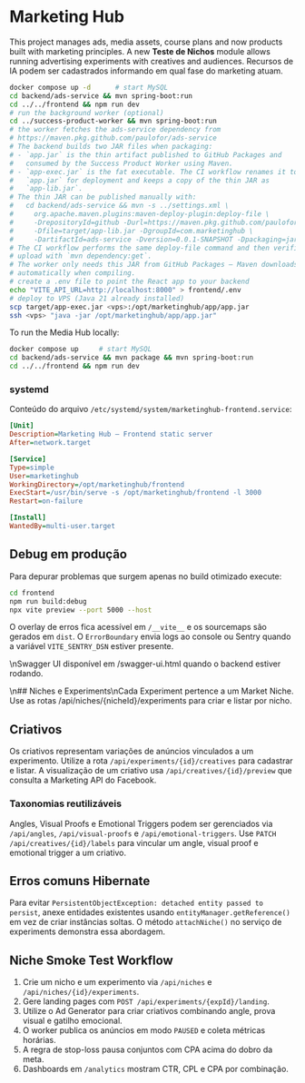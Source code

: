 # Marketing Hub
This project manages ads, media assets, course plans and now products built with marketing principles. A new **Teste de Nichos** module allows running advertising experiments with creatives and audiences.
Recursos de IA podem ser cadastrados informando em qual fase do marketing atuam.

```bash
docker compose up -d      # start MySQL
cd backend/ads-service && mvn spring-boot:run
cd ../../frontend && npm run dev
# run the background worker (optional)
cd ../success-product-worker && mvn spring-boot:run
# the worker fetches the ads-service dependency from
# https://maven.pkg.github.com/paulofor/ads-service
# The backend builds two JAR files when packaging:
# - `app.jar` is the thin artifact published to GitHub Packages and
#   consumed by the Success Product Worker using Maven.
# - `app-exec.jar` is the fat executable. The CI workflow renames it to
#   `app.jar` for deployment and keeps a copy of the thin JAR as
#   `app-lib.jar`.
# The thin JAR can be published manually with:
#   cd backend/ads-service && mvn -s ../settings.xml \
#     org.apache.maven.plugins:maven-deploy-plugin:deploy-file \
#     -DrepositoryId=github -Durl=https://maven.pkg.github.com/paulofor/marketing-hub \
#     -Dfile=target/app-lib.jar -DgroupId=com.marketinghub \
#     -DartifactId=ads-service -Dversion=0.0.1-SNAPSHOT -Dpackaging=jar
# The CI workflow performs the same deploy-file command and then verifies the
# upload with `mvn dependency:get`.
# The worker only needs this JAR from GitHub Packages – Maven downloads it
# automatically when compiling.
# create a .env file to point the React app to your backend
echo "VITE_API_URL=http://localhost:8000" > frontend/.env
# deploy to VPS (Java 21 already installed)
scp target/app-exec.jar <vps>:/opt/marketinghub/app/app.jar
ssh <vps> "java -jar /opt/marketinghub/app/app.jar"
```

To run the Media Hub locally:

```bash
docker compose up     # start MySQL
cd backend/ads-service && mvn package && mvn spring-boot:run
cd ../../frontend && npm run dev
```

### systemd

Conteúdo do arquivo `/etc/systemd/system/marketinghub-frontend.service`:

```ini
[Unit]
Description=Marketing Hub – Frontend static server
After=network.target

[Service]
Type=simple
User=marketinghub
WorkingDirectory=/opt/marketinghub/frontend
ExecStart=/usr/bin/serve -s /opt/marketinghub/frontend -l 3000
Restart=on-failure

[Install]
WantedBy=multi-user.target
```

## Debug em produção

Para depurar problemas que surgem apenas no build otimizado execute:

```bash
cd frontend
npm run build:debug
npx vite preview --port 5000 --host
```

O overlay de erros fica acessível em `/__vite__` e os sourcemaps são gerados em
`dist`. O `ErrorBoundary` envia logs ao console ou Sentry quando a variável
`VITE_SENTRY_DSN` estiver presente.

\nSwagger UI disponível em /swagger-ui.html quando o backend estiver rodando.

\n## Niches e Experiments\nCada Experiment pertence a um Market Niche. Use as rotas /api/niches/{nicheId}/experiments para criar e listar por nicho.

## Criativos
Os criativos representam variações de anúncios vinculados a um experimento. Utilize a rota `/api/experiments/{id}/creatives` para cadastrar e listar. A visualização de um criativo usa `/api/creatives/{id}/preview` que consulta a Marketing API do Facebook.

### Taxonomias reutilizáveis
Angles, Visual Proofs e Emotional Triggers podem ser gerenciados via `/api/angles`, `/api/visual-proofs` e `/api/emotional-triggers`. Use `PATCH /api/creatives/{id}/labels` para vincular um angle, visual proof e emotional trigger a um criativo.

## Erros comuns Hibernate

Para evitar `PersistentObjectException: detached entity passed to persist`, anexe
entidades existentes usando `entityManager.getReference()` em vez de criar
instâncias soltas. O método `attachNiche()` no serviço de experiments demonstra
essa abordagem.

## Niche Smoke Test Workflow

1. Crie um nicho e um experimento via `/api/niches` e `/api/niches/{id}/experiments`.
2. Gere landing pages com `POST /api/experiments/{expId}/landing`.
3. Utilize o Ad Generator para criar criativos combinando angle, prova visual e gatilho emocional.
4. O worker publica os anúncios em modo `PAUSED` e coleta métricas horárias.
5. A regra de stop-loss pausa conjuntos com CPA acima do dobro da meta.
6. Dashboards em `/analytics` mostram CTR, CPL e CPA por combinação.
